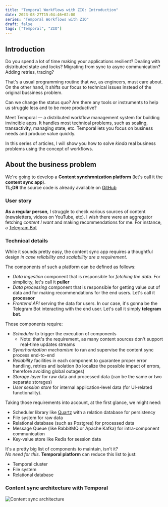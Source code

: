 ```yaml
---
title: "Temporal Workflows with ZIO: Introduction"
date: 2023-08-27T15:04:46+02:00
series: "Temporal Workflows with ZIO"
draft: false
tags: ["Temporal", "ZIO"]
---
```


## Introduction
Do you spend a lot of time making your applications resilient? Dealing with distributed state and locks? Migrating from sync to async communication? Adding retries, tracing?  

That's a usual programming routine that we, as engineers, must care about. On the other hand, it shifts our focus to technical issues instead of the original bussiness problem.  

Can we change the status quo? Are there any tools or instruments to help us struggle less and to be more productive?  

Meet Temporal — a distributed workflow management system for building invincible apps. It handles most technical problems, such as scaling, transactivity, managing state, etc. Temporal lets you focus on business needs and produce value quickly.

In this series of articles, I will show you how to solve *kinda* real business problems using the concept of workflows.

## About the business problem
We're going to develop a **Content synchronization platform** (let's call it the **content sync app**).  
**TL;DR** the source code is already available on [GitHub](https://github.com/vitaliihonta/zio-temporal-samples/tree/main/content-sync)

### User story
**As a regular person**, I struggle to check various sources of content (newsletters, videos on YouTube, etc). I wish there were an aggregator fetching *content I want* and making recommendations for me. For instance, a [Telegram Bot](https://telegram.org/faq#bots)

### Technical details
While it sounds pretty easy, the content sync app requires a thoughtful design *in case reliability and scalability are a requirement*.  

The components of such a platform can be defined as follows:
- *Data ingestion* component that is responsible for *fetching the data*. For simplicity, let's call it **puller**
- *Data processing* component that is responsible for getting value out of data and for making recommendations for the end users. Let's call it **processor**
- *Frontend API* serving the data for users. In our case, it's gonna be the Telegram Bot interacting with the end user. Let's call it simply **telegram bot**.

Those components require:
- *Scheduler* to trigger the execution of components
  - Note: that's the requirement, as many content sources don't support real-time updates streams
- *Syncrhonization mechamism* to run and supervise the content sync process end-to-end
- *Reliability* facilities in each component to guarantee proper error handling, retries and isolation (to localize the possible impact of errors, therefore avoiding global outages)
- *Storage layer* for raw data and processed data (can be the same or two separate storages)
- *User session store* for internal application-level data (for UI-related functionality). 

Taking those requirements into account, at the first glance, we might need:
- Scheduler library like [Quartz](http://www.quartz-scheduler.org/) with a relation database for persistency
- File system for raw data
- Relational database (such as Postgres) for processed data
- Message Queue (like RabbitMQ or Apache Kafka) for intra-component communication
- Key-value store like Redis for session data

It's a pretty big list of components to maintain, isn't it?  
*No need for this*. **Temporal platform** can reduce this list to just:
- Temporal cluster
- File system
- Relational database

### Content sync architecture with Temporal
![Content sync architecture](/images/content_sync_architecture.jpg)

